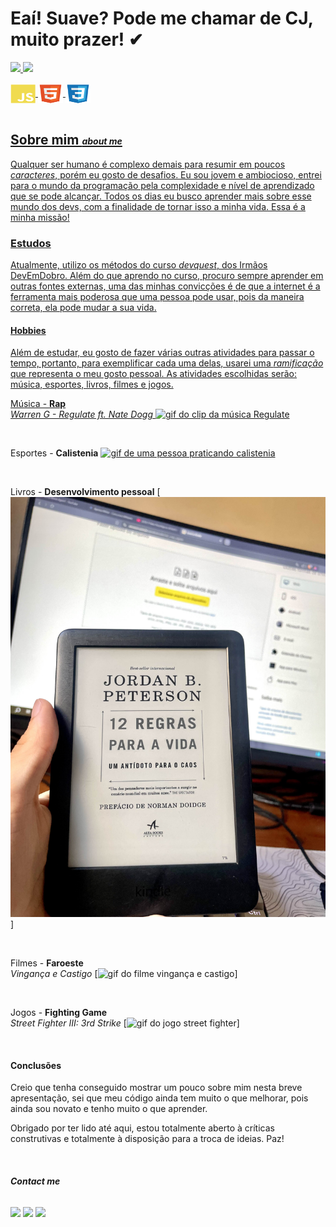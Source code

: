 # Eaí! Suave? Pode me chamar de CJ, muito prazer! ✔

 <div>
   <a href="https://github.com/cjgoul4rt">
   <img height="180em" src="https://github-readme-stats.vercel.app/api?username=cjgoul4rt&show_icons=true&theme=synthwave&include_all_commits=true&count_private=true"/>
   <img height="180em" src="https://github-readme-stats.vercel.app/api/top-langs/?username=cjgoul4rt&layout=compact&langs_count=6&theme=synthwave"/>
</div>
    
<div style="display: inline_block"><br>
  <img align="center" alt="Js" height="30" width="40" src="https://raw.githubusercontent.com/devicons/devicon/master/icons/javascript/javascript-plain.svg">
  <img align="center" alt="HTML" height="30" width="40" src="https://raw.githubusercontent.com/devicons/devicon/master/icons/html5/html5-original.svg">
  <img align="center" alt="CSS" height="30" width="40" src="https://raw.githubusercontent.com/devicons/devicon/master/icons/css3/css3-original.svg">
</div>

<br>

## Sobre mim <span style="font-size: 14px;"> _about me_</span>

Qualquer ser humano é complexo demais para resumir em poucos _caracteres_, porém eu gosto de desafios. Eu sou jovem e ambiocioso, entrei para o mundo da programação pela complexidade e nível de aprendizado que se pode alcançar. Todos os dias eu busco aprender mais sobre esse mundo dos devs, com a finalidade de tornar isso a minha vida. Essa é a minha missão!

### Estudos

Atualmente, utilizo os métodos do curso _devquest_, dos Irmãos DevEmDobro. Além do que aprendo no curso, procuro sempre aprender em outras fontes externas, uma das minhas convicções é de que a internet é a ferramenta mais poderosa que uma pessoa pode usar, pois da maneira correta, ela pode mudar a sua vida.

#### Hobbies

Além de estudar, eu gosto de fazer várias outras atividades para passar o tempo, portanto, para exemplificar cada uma delas, usarei uma _ramificação_ que representa o meu gosto pessoal. As atividades escolhidas serão: música, esportes, livros, filmes e jogos.


Música - **Rap**
<br>
_Warren G - Regulate ft. Nate Dogg_
[<img src="./regulate.gif" alt="gif do clip da música Regulate">](https://https://www.youtube.com/watch?v=1plPyJdXKIY)

<br>

Esportes - **Calistenia**
[<img src="./calisthenics.gif" alt="gif de uma pessoa praticando calistenia">](https://https://www.youtube.com/watch?v=bU7Ue4xF3YI)

<br>

Livros - **Desenvolvimento pessoal**
[<img src="./12-regras-para-a-vida.jpg" alt="foto do livro 12 regras para a vida">]

<br>

Filmes - **Faroeste**
<br>
_Vingança e Castigo_
[<img src="./faroeste.gif" alt="gif do filme vingança e castigo">]

<br>

Jogos - **Fighting Game**
<br>
_Street Fighter III: 3rd Strike_
[<img src="./yang.gif" alt="gif do jogo street fighter">]

<br>


#### **Conclusões**

Creio que tenha conseguido mostrar um pouco sobre mim nesta breve apresentação, sei que meu código ainda tem muito o que melhorar, pois ainda sou novato e tenho muito o que aprender.

Obrigado por ter lido até aqui, estou totalmente aberto à críticas construtivas e totalmente à disposição para a troca de ideias. Paz!

<br>


###### **_Contact me_**
 
<div> 

  <a href="https://www.instagram.com/cleitongoulart?igsh=bDhmeHBmZWdqMGFm&utm_source=qr" target="_blank"><img src="https://img.shields.io/badge/-Instagram-%23E4405F?style=for-the-badge&logo=instagram&logoColor=white" target="_blank"></a>
 <a href="https://discord.gg/G3sWYVvpfB" target="_blank"><img src="https://img.shields.io/badge/Discord-7289DA?style=for-the-badge&logo=discord&logoColor=white" target="_blank"></a> 
 <a href="https://linkedin.com/in/cjgoul4rt" target="_blank"><img src="https://img.shields.io/badge/-LinkedIn-%230077B5?style=for-the-badge&logo=linkedin&logoColor=white" target="_blank"></a>
</div>
